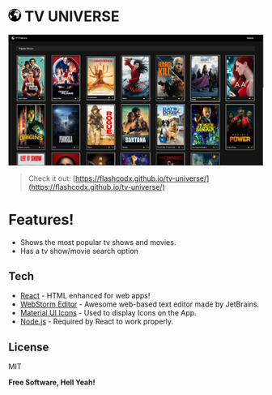 # ![preview](src/assets/icon.png) TV UNIVERSE


![preview](src/assets/screenshot.PNG)
> Check it out:  [https://flashcodx.github.io/tv-universe/](https://flashcodx.github.io/tv-universe/)

# Features!
  - Shows the most popular tv shows and movies.
  - Has a tv show/movie search option

## Tech
* [React] - HTML enhanced for web apps!
* [WebStorm Editor] - Awesome web-based text editor made by JetBrains.
* [Material UI Icons] - Used to display Icons on the App.
* [Node.js] - Required by React to work properly.


License
----
MIT

**Free Software, Hell Yeah!**

   [React]: <https://reactjs.org/>
   [WebStorm Editor]: <https://www.jetbrains.com/webstorm/r>
   [Material UI Icons]: <https://material-ui.com/pt/components/material-icons/>
   [Node.js]: <http://nodejs.org>
 

  
